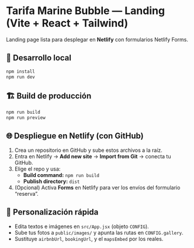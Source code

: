 # Tarifa Marine Bubble — Landing (Vite + React + Tailwind)

Landing page lista para desplegar en **Netlify** con formularios Netlify Forms.

## 🚀 Desarrollo local
```bash
npm install
npm run dev
```

## 🏗️ Build de producción
```bash
npm run build
npm run preview
```

## 🌐 Despliegue en Netlify (con GitHub)
1. Crea un repositorio en GitHub y sube estos archivos a la raíz.
2. Entra en Netlify → **Add new site** → **Import from Git** → conecta tu GitHub.
3. Elige el repo y usa:
   - **Build command:** `npm run build`
   - **Publish directory:** `dist`
4. (Opcional) Activa **Forms** en Netlify para ver los envíos del formulario “reserva”.

## 🔧 Personalización rápida
- Edita textos e imágenes en `src/App.jsx` (objeto `CONFIG`).
- Sube tus fotos a `public/images/` y apunta las rutas en `CONFIG.gallery`.
- Sustituye `airbnbUrl`, `bookingUrl`, y el `mapsEmbed` por los reales.
